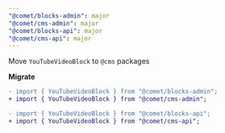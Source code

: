 ```yaml
---
"@comet/blocks-admin": major
"@comet/cms-admin": major
"@comet/blocks-api": major
"@comet/cms-api": major
---
```


Move `YouTubeVideoBlock` to `@cms` packages

**Migrate**

```diff
- import { YouTubeVideoBlock } from "@comet/blocks-admin";
+ import { YouTubeVideoBlock } from "@comet/cms-admin";
```

```diff
- import { YouTubeVideoBlock } from "@comet/blocks-api";
+ import { YouTubeVideoBlock } from "@comet/cms-api";
```
